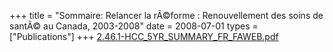 +++
title = "Sommaire: Relancer la rÃ©forme : Renouvellement des soins de santÃ© au Canada, 2003-2008"
date = 2008-07-01
types = ["Publications"]
+++
[2.46.1-HCC_5YR_SUMMARY_FR_FAWEB.pdf](/files/2.46.1-HCC_5YR_SUMMARY_FR_FAWEB.pdf)
